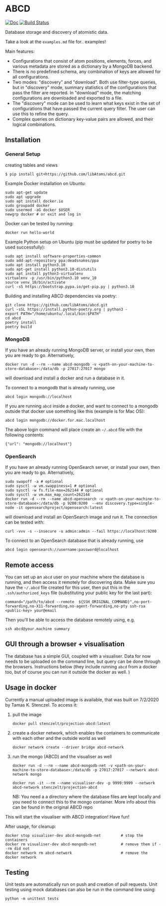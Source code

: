 # ABCD

[![Doc](https://img.shields.io/badge/docs-master-green.svg)](https://libatoms.github.io/abcd/)
[![Build Status](https://travis-ci.org/libAtoms/abcd.svg?branch=master)](https://travis-ci.org/libAtoms/abcd)

Database storage and discovery of atomistic data.

Take a look at the `examples.md` file for.. examples!

Main features:

- Configurations that consist of atom positions, elements, forces, and various metadata are stored as a dictionary by a MongoDB backend.
- There is no predefined schema, any combination of keys are allowed for all configurations.
- Two modes: "discovery" and "download". Both use filter-type queries, but in "discovery" mode, summary statistics of the configurations that pass the filter are reported. In "download" mode, the matching configurations are downloaded and exported to a file.
- The "discovery" mode can be used to learn what keys exist in the set of configurations that have passed the current query filter. The user can use this to refine the query.
- Complex queries on dictionary key-value pairs are allowed, and their logical combinations.

## Installation

### General Setup

creating tables and views

```
$ pip install git+https://github.com/libAtoms/abcd.git
```

Example Docker installation on Ubuntu:
```
sudo apt-get update
sudo apt upgrade
sudo apt install docker.io
sudo groupadd docker
sudo usermod -aG docker $USER
newgrp docker # or exit and log in
```

Docker can be tested by running:

```
docker run hello-world
```

Example Python setup on Ubuntu (pip must be updated for poetry to be used successfully):

```
sudo apt install software-properties-common
sudo add-apt-repository ppa:deadsnakes/ppa
sudo apt install python3.10
sudo apt-get install python3.10-distutils
sudo apt install python3-virtualenv
virtualenv -p /usr/bin/python3.10 venv_10
source venv_10/bin/activate
curl -sS https://bootstrap.pypa.io/get-pip.py | python3.10
```

Building and installing ABCD dependencies via poetry:

```
git clone https://github.com/libAtoms/abcd.git
curl -sSL https://install.python-poetry.org | python3 -
export PATH="/home/ubuntu/.local/bin:$PATH"
cd abcd
poetry install
poetry build
```

### MongoDB

If you have an already running MongoDB server, or install your own, then you are ready to go. Alternatively,

```
docker run -d --rm --name abcd-mongodb -v <path-on-your-machine-to-store-database>:/data/db -p 27017:27017 mongo
```

will download and install a docker and run a database in it.

To connect to a mongodb that is already running, use
```
abcd login mongodb://localhost
```

If you are running `abcd` inside a docker, and want to connect to a mongodb outside that docker use something like this (example is for Mac OS):

```
abcd login mongodb://docker.for.mac.localhost
```

The above login command will place create an `~/.abcd` file with the following contents:

```
{"url": "mongodb://localhost"}
```

### OpenSearch
If you have an already running OpenSearch server, or install your own, then you are ready to go. Alternatively,

```
sudo swapoff -a # optional
sudo sysctl -w vm.swappiness=1 # optional
sudo sysctl -w fs.file-max=262144 # optional
sudo sysctl -w vm.max_map_count=262144
docker run -d --rm --name abcd-opensearch -v <path-on-your-machine-to-store-database>:/data/db -p 9200:9200  --env discovery.type=single-node -it opensearchproject/opensearch:latest
```

will download and install an OpenSearch image and run it. The connection can be tested with:

```
curl -vvv -s --insecure -u admin:admin --fail https://localhost:9200
```

To connect to an OpenSearch database that is already running, use
```
abcd login opensearch://username:password@localhost
```

## Remote access

You can set up an `abcd` user on your machine where the database is running, and then access it remotely for discovering data. Make sure you have the `~/.abcd` file created for this user, then put this in the `.ssh/authorized_keys` file (substituting your public key for the last part):
```
command="/path/to/abcd --remote  ${SSH_ORIGINAL_COMMAND}",no-port-forwarding,no-X11-forwarding,no-agent-forwarding,no-pty ssh-rsa <public-key> your@email
```

Then you'll be able to access the database remotely using, e.g.
```
ssh abcd@your.machine summary
```

## GUI through a browser + visualisation

The database has a simple GUI, coupled with a visualiser. Data for now needs to be uploaded on the command line, but query can be done through the browsers. Instructions below (they include running `abcd` from a docker too, but of course you can run it outside the docker as well. )


## Usage in docker
Currently a manual uploaded image is available, that was built on 7/2/2020 by Tamas K. Stenczel.
To access it:
1. pull the image
    ```
    docker pull stenczelt/projection-abcd:latest
    ```

2. create a docker network, which enables the containers to communicate with each other and the outside world as well 
    ```
    docker network create --driver bridge abcd-network
    ```

3. run the mongo (ABCD) and the visualiser as well
    ```
    docker run -d --rm --name abcd-mongodb-net -v <path-on-your-machine-to-store-database>:/data/db -p 27017:27017 --network abcd-network mongo

    docker run -it --rm --name visualiser-dev -p 9999:9999 --network abcd-network stenczelt/projection-abcd
    ```
    NB: You need a a directory where the database files are kept locally and you need to connect this to the mongo 
    container. More info about this can be found in the original ABCD repo

This will start the visualiser with ABCD integration! Have fun!

After usage, for cleanup:
```
docker stop visualiser-dev abcd-mongodb-net         # stop the containers
docker rm visualiser-dev abcd-mongodb-net           # remove them if --rm did not
docker network rm abcd-network                      # remove the docker network
```

## Testing

Unit tests are automatically run on push and creation of pull requests. Unit testing using mock databases can also be run in the command line using:

```
python -m unittest tests
```
